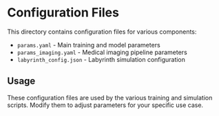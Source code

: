 # Configuration Files

This directory contains configuration files for various components:

- `params.yaml` - Main training and model parameters
- `params_imaging.yaml` - Medical imaging pipeline parameters  
- `labyrinth_config.json` - Labyrinth simulation configuration

## Usage

These configuration files are used by the various training and simulation scripts. Modify them to adjust parameters for your specific use case.